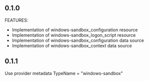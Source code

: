 ## 0.1.0 

FEATURES:
- Implementation of windows-sandbox_configuration resource
- Implementation of windows-sandbox_logon_script resource
- Implementation of windows-sandbox_configuration data source
- Implementation of windows-sandbox_context data source

## 0.1.1
Use provider metadata TypeName = "windows-sandbox"
